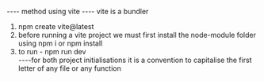 ---- method using vite
---- vite is a bundler
1) npm create vite@latest <br>
2) before running a vite project we must first install the node-module folder using npm i or npm install<br>
3) to run - npm run dev <br>
----for both project initialisations it is a convention to capitalise the first letter of any file or any function